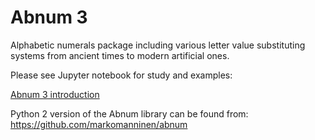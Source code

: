 Abnum 3
=======

Alphabetic numerals package including various letter value substituting systems from ancient times to modern artificial ones.

Please see Jupyter notebook for study and examples:

[Abnum 3 introduction](Abnum%203%20introduction.ipynb)

Python 2 version of the Abnum library can be found from: https://github.com/markomanninen/abnum
